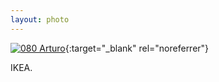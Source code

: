 ```yaml
---
layout: photo
---
```


[![080 Arturo](https://c2.staticflickr.com/6/5797/20694111823_036f7b69f9_c.jpg)](https://www.flickr.com/photos/131440297@N08/20694111823/){:target="_blank" rel="noreferrer"}

IKEA.

